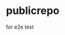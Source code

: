 # publicrepo
for e2e test



































































































































































































































































































































































































































































































































































































































































































































































































































































